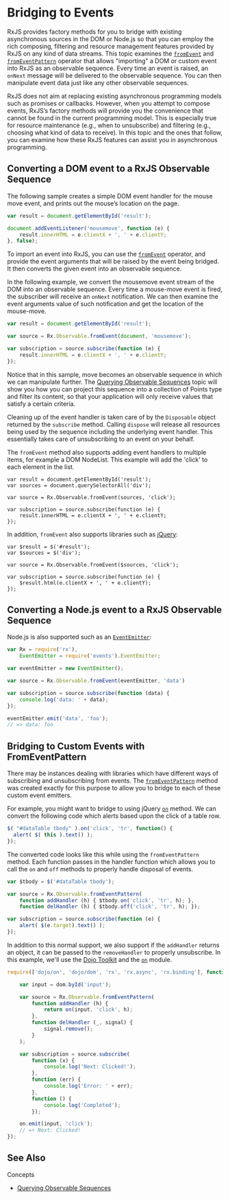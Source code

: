 # Bridging to Events #

RxJS provides factory methods for you to bridge with existing asynchronous sources in the DOM or Node.js so that you can employ the rich composing, filtering and resource management features provided by RxJS on any kind of data streams. This topic examines the [`fromEvent`](https://github.com/Reactive-Extensions/RxJS/blob/master/doc/api/core/observable.md#rxobservablefromeventelement-eventname) and [`fromEventPattern`](https://github.com/Reactive-Extensions/RxJS/blob/master/doc/api/core/observable.md#rxobservablefromeventpatternaddhander-removehandler) operator that allows "importing" a DOM or custom event into RxJS as an observable sequence. Every time an event is raised, an `onNext` message will be delivered to the observable sequence. You can then manipulate event data just like any other observable sequences.

RxJS does not aim at replacing existing asynchronous programming models such as promises or callbacks. However, when you attempt to compose events, RxJS’s factory methods will provide you the convenience that cannot be found in the current programming model. This is especially true for resource maintenance (e.g., when to unsubscribe) and filtering (e.g., choosing what kind of data to receive). In this topic and the ones that follow, you can examine how these RxJS features can assist you in asynchronous programming.

## Converting a DOM event to a RxJS Observable Sequence ##

The following sample creates a simple DOM event handler for the mouse move event, and prints out the mouse’s location on the page.

```js
var result = document.getElementById('result');

document.addEventListener('mousemove', function (e) { 
	result.innerHTML = e.clientX + ', ' + e.clientY;
}, false);
```

To import an event into RxJS, you can use the [`fromEvent`](https://github.com/Reactive-Extensions/RxJS/blob/master/doc/api/core/observable.md#rxobservablefromeventelement-eventname) operator, and provide the event arguments that will be raised by the event being bridged. It then converts the given event into an observable sequence.

In the following example, we convert the mousemove event stream of the DOM into an observable sequence. Every time a mouse-move event is fired, the subscriber will receive an `onNext` notification. We can then examine the event arguments value of such notification and get the location of the mouse-move.

```js
var result = document.getElementById('result');

var source = Rx.Observable.fromEvent(document, 'mousemove');

var subscription = source.subscribe(function (e) {
	result.innerHTML = e.clientX + ', ' + e.clientY;
});
```

Notice that in this sample, move becomes an observable sequence in which we can manipulate further. The [Querying Observable Sequences](querying.md) topic will show you how you can project this sequence into a collection of Points type and filter its content, so that your application will only receive values that satisfy a certain criteria.

Cleaning up of the event handler is taken care of by the `Disposable` object returned by the `subscribe` method. Calling `dispose` will release all resources being used by the sequence including the underlying event handler. This essentially takes care of unsubscribing to an event on your behalf.

The `fromEvent` method also supports adding event handlers to multiple items, for example a DOM NodeList.  This example will add the 'click' to each element in the list. 

```
var result = document.getElementById('result');
var sources = document.querySelectorAll('div');

var source = Rx.Observable.fromEvent(sources, 'click');

var subscription = source.subscribe(function (e) {
	result.innerHTML = e.clientX + ', ' + e.clientY;
});
```

In addition, `fromEvent` also supports libraries such as [jQuery](http://jquery.com/):

```
var $result = $('#result');
var $sources = $('div');

var source = Rx.Observable.fromEvent($sources, 'click');

var subscription = source.subscribe(function (e) {
	$result.html(e.clientX + ', ' + e.clientY);
});
```

## Converting a Node.js event to a RxJS Observable Sequence ##

Node.js is also supported such as an [`EventEmitter`](http://nodejs.org/api/events.html#events_class_events_eventemitter):

```js
var Rx = require('rx'),
	EventEmitter = require('events').EventEmitter;

var eventEmitter = new EventEmitter();

var source = Rx.Observable.fromEvent(eventEmitter, 'data')

var subscription = source.subscribe(function (data) {
	console.log('data: ' + data);
});

eventEmitter.emit('data', 'foo');
// => data: foo
```

## Bridging to Custom Events with FromEventPattern ##

There may be instances dealing with libraries which have different ways of subscribing and unsubscribing from events.  The [`fromEventPattern`](https://github.com/Reactive-Extensions/RxJS/blob/master/doc/api/core/observable.md#rxobservablefromeventpatternaddhander-removehandler) method was created exactly for this purpose to allow you to bridge to each of these custom event emitters.

For example, you might want to bridge to using jQuery [`on`](http://api.jquery.com/on/) method.  We can convert the following code which alerts based upon the click of a table row.

```js
$( "#dataTable tbody" ).on('click', 'tr', function() {
  alert( $( this ).text() );
});
```

The converted code looks like this while using the `fromEventPattern` method.  Each function passes in the handler function which allows you to call the `on` and `off` methods to properly handle disposal of events.

```js
var $tbody = $('#dataTable tbody');

var source = Rx.Observable.fromEventPattern(
	function addHandler (h) { $tbody.on('click', 'tr', h); },
	function delHandler (h) { $tbody.off('click', 'tr', h); });

var subscription = source.subscribe(function (e) {
	alert( $(e.target).text() );
});
```

In addition to this normal support, we also support if the `addHandler` returns an object, it can be passed to the `removeHandler` to properly unsubscribe.  In this example, we'll use the [Dojo Toolkit](http://dojotoolkit.org) and the [`on`](http://dojotoolkit.org/api/1.9/dojo/on.html) module.

```js
require(['dojo/on', 'dojo/dom', 'rx', 'rx.async', 'rx.binding'], function (on, dom, rx) {

    var input = dom.byId('input');

    var source = Rx.Observable.fromEventPattern(
        function addHandler (h) {
            return on(input, 'click', h);
        },
        function delHandler (_, signal) {
            signal.remove();
        }
    );

    var subscription = source.subscribe(
        function (x) {
            console.log('Next: Clicked!');
        },
        function (err) {
            console.log('Error: ' + err);   
        },
        function () {
            console.log('Completed');   
        });

    on.emit(input, 'click');
    // => Next: Clicked!
});
```

## See Also

Concepts
- [Querying Observable Sequences](querying.md)
